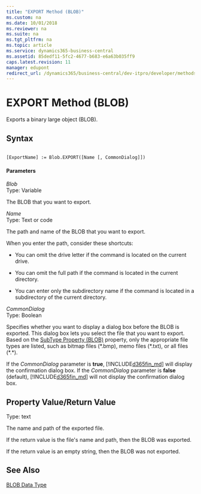```yaml
---
title: "EXPORT Method (BLOB)"
ms.custom: na
ms.date: 10/01/2018
ms.reviewer: na
ms.suite: na
ms.tgt_pltfrm: na
ms.topic: article
ms.service: dynamics365-business-central
ms.assetid: 85dedf11-5fc2-4677-b683-e6a63b035ff9
caps.latest.revision: 11
manager: edupont
redirect_url: /dynamics365/business-central/dev-itpro/developer/methods-auto/library
---
```


 

# EXPORT Method (BLOB)
Exports a binary large object \(BLOB\).  

## Syntax  

```  

[ExportName] := Blob.EXPORT([Name [, CommonDialog]])  
```  

#### Parameters  
 *Blob*  
 Type: Variable  

 The BLOB that you want to export.  

 *Name*  
 Type: Text or code  

 The path and name of the BLOB that you want to export.  

 When you enter the path, consider these shortcuts:  

-   You can omit the drive letter if the command is located on the current drive.  

-   You can omit the full path if the command is located in the current directory.  

-   You can enter only the subdirectory name if the command is located in a subdirectory of the current directory.  

 *CommonDialog*  
 Type: Boolean  

 Specifies whether you want to display a dialog box before the BLOB is exported. This dialog box lets you select the file that you want to export. Based on the [SubType Property \(BLOB\)](../properties/devenv-subtype-blob-property.md) property, only the appropriate file types are listed, such as bitmap files \(\*.bmp\), memo files \(\*.txt\), or all files \(\*.\*\).  

 If the *CommonDialog* parameter is **true**, [!INCLUDE[d365fin_md](../includes/d365fin_md.md)] will display the confirmation dialog box. If the *CommonDialog* parameter is **false** \(default\), [!INCLUDE[d365fin_md](../includes/d365fin_md.md)] will not display the confirmation dialog box.  

## Property Value/Return Value  
 Type: text  

 The name and path of the exported file.  

 If the return value is the file's name and path, then the BLOB was exported.  

 If the return value is an empty string, then the BLOB was not exported.  

## See Also  
 [BLOB Data Type](../datatypes/devenv-BLOB-Data-Type.md)
